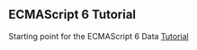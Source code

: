 ## ECMAScript 6 Tutorial

Starting point for the ECMAScript 6 Data [Tutorial]


[Tutorial]: https://ccoenraets.github.io/es6-tutorial/index.html
